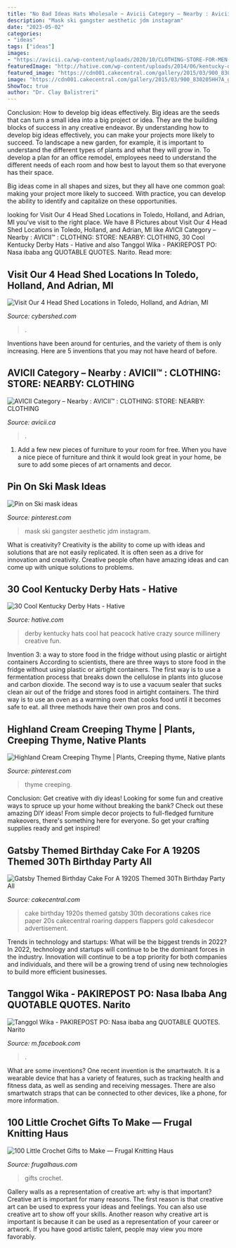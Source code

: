 ```yaml
---
title: "No Bad Ideas Hats Wholesale ~ Avicii Category – Nearby : Avicii™ : Clothing: Store: Nearby: Clothing"
description: "Mask ski gangster aesthetic jdm instagram"
date: "2023-05-02"
categories:
- "ideas"
tags: ["ideas"]
images:
- "https://avicii.ca/wp-content/uploads/2020/10/CLOTHING-STORE-FOR-MEN-WOMEN-KIDS-NEARBY-AVICII.CA_-3.jpg"
featuredImage: "http://hative.com/wp-content/uploads/2014/06/kentucky-derby-hats/10-kentucky-derby-hats.jpg"
featured_image: "https://cdn001.cakecentral.com/gallery/2015/03/900_830205HH7A_gatsby-themed-birthday-cake-for-a-1920s-themed-30th-birthday-party-all-decorations-are-made-from-rice-paper.jpg"
image: "https://cdn001.cakecentral.com/gallery/2015/03/900_830205HH7A_gatsby-themed-birthday-cake-for-a-1920s-themed-30th-birthday-party-all-decorations-are-made-from-rice-paper.jpg"
ShowToc: true
author: "Dr. Clay Balistreri"
---
```



Conclusion: How to develop big ideas effectively.
Big ideas are the seeds that can turn a small idea into a big project or idea. They are the building blocks of success in any creative endeavor. By understanding how to develop big ideas effectively, you can make your projects more likely to succeed. 
To landscape a new garden, for example, it is important to understand the different types of plants and what they will grow in. To develop a plan for an office remodel, employees need to understand the different needs of each room and how best to layout them so that everyone has their space. 

 Big ideas come in all shapes and sizes, but they all have one common goal: making your project more likely to succeed. With practice, you can develop the ability to identify and capitalize on these opportunities.

	

		
looking for Visit Our 4 Head Shed Locations in Toledo, Holland, and Adrian, MI you've visit to the right place. We have 8 Pictures about Visit Our 4 Head Shed Locations in Toledo, Holland, and Adrian, MI like AVICII Category – Nearby : AVICII™ : CLOTHING: STORE: NEARBY: CLOTHING, 30 Cool Kentucky Derby Hats - Hative and also Tanggol Wika - PAKIREPOST PO: Nasa ibaba ang QUOTABLE QUOTES. Narito. Read more:
		
    
## Visit Our 4 Head Shed Locations In Toledo, Holland, And Adrian, MI

<img loading=lazy src="https://cybershed.com/wp-content/uploads/2019/03/shedairport.jpg" onerror="this.onerror=null;this.src='https://tse4.mm.bing.net/th?id=OIP.YxvhVcigjwwJfj0UZLnkxAAAAA&amp;pid=15.1';" alt="Visit Our 4 Head Shed Locations in Toledo, Holland, and Adrian, MI">

_Source: cybershed.com_

>. 

	

Inventions have been around for centuries, and the variety of them is only increasing. Here are 5 inventions that you may not have heard of before.

    
## AVICII Category – Nearby : AVICII™ : CLOTHING: STORE: NEARBY: CLOTHING

<img loading=lazy src="https://avicii.ca/wp-content/uploads/2020/10/CLOTHING-STORE-FOR-MEN-WOMEN-KIDS-NEARBY-AVICII.CA_-3.jpg" onerror="this.onerror=null;this.src='https://tse1.mm.bing.net/th?id=OIP.uKNu4RcfnhHk0924rph16wHaD0&amp;pid=15.1';" alt="AVICII Category – Nearby : AVICII™ : CLOTHING: STORE: NEARBY: CLOTHING">

_Source: avicii.ca_

>. 

	

1. Add a few new pieces of furniture to your room for free. When you have a nice piece of furniture and think it would look great in your home, be sure to add some pieces of art ornaments and decor.

    
## Pin On Ski Mask Ideas

<img loading=lazy src="https://i.pinimg.com/originals/62/f6/2d/62f62d2ebec435122e36cf4784ff9196.jpg" onerror="this.onerror=null;this.src='https://tse4.mm.bing.net/th?id=OIP.zpLgj5D2qYuHMznTv9nB9gHaNK&amp;pid=15.1';" alt="Pin on Ski mask ideas">

_Source: pinterest.com_

>mask ski gangster aesthetic jdm instagram. 

	

What is creativity?
Creativity is the ability to come up with ideas and solutions that are not easily replicated. It is often seen as a drive for innovation and creativity. Creative people often have amazing ideas and can come up with unique solutions to problems.

    
## 30 Cool Kentucky Derby Hats - Hative

<img loading=lazy src="http://hative.com/wp-content/uploads/2014/06/kentucky-derby-hats/10-kentucky-derby-hats.jpg" onerror="this.onerror=null;this.src='https://tse3.mm.bing.net/th?id=OIP.F87IOCMhXUS4Zckv3kapHwHaKs&amp;pid=15.1';" alt="30 Cool Kentucky Derby Hats - Hative">

_Source: hative.com_

>derby kentucky hats cool hat peacock hative crazy source millinery creative fun. 

	

Invention 3: a way to store food in the fridge without using plastic or airtight containers
According to scientists, there are three ways to store food in the fridge without using plastic or airtight containers. The first way is to use a fermentation process that breaks down the cellulose in plants into glucose and carbon dioxide. The second way is to use a vacuum sealer that sucks clean air out of the fridge and stores food in airtight containers. The third way is to use an oven as a warming oven that cooks food until it becomes safe to eat. all three methods have their own pros and cons.

    
## Highland Cream Creeping Thyme | Plants, Creeping Thyme, Native Plants

<img loading=lazy src="https://i.pinimg.com/736x/f8/07/5e/f8075eaf4f224ba9aec2f6187798be20.jpg" onerror="this.onerror=null;this.src='https://tse1.mm.bing.net/th?id=OIP.tBhYZL5kCUFzJok6SOW_hQHaJ6&amp;pid=15.1';" alt="Highland Cream Creeping Thyme | Plants, Creeping thyme, Native plants">

_Source: pinterest.com_

>thyme creeping. 

	

Conclusion: Get creative with diy ideas!
Looking for some fun and creative ways to spruce up your home without breaking the bank? Check out these amazing DIY ideas!
From simple decor projects to full-fledged furniture makeovers, there's something here for everyone. So get your crafting supplies ready and get inspired!

    
## Gatsby Themed Birthday Cake For A 1920S Themed 30Th Birthday Party All

<img loading=lazy src="https://cdn001.cakecentral.com/gallery/2015/03/900_830205HH7A_gatsby-themed-birthday-cake-for-a-1920s-themed-30th-birthday-party-all-decorations-are-made-from-rice-paper.jpg" onerror="this.onerror=null;this.src='https://tse3.mm.bing.net/th?id=OIP.72KEncVpO2c1KuJa8BFGDQHaNp&amp;pid=15.1';" alt="Gatsby Themed Birthday Cake For A 1920S Themed 30Th Birthday Party All">

_Source: cakecentral.com_

>cake birthday 1920s themed gatsby 30th decorations cakes rice paper 20s cakecentral roaring dappers flappers gold cakesdecor advertisement. 

	

Trends in technology and startups: What will be the biggest trends in 2022?
In 2022, technology and startups will continue to be the dominant forces in the industry. Innovation will continue to be a top priority for both companies and individuals, and there will be a growing trend of using new technologies to build more efficient businesses.

    
## Tanggol Wika - PAKIREPOST PO: Nasa Ibaba Ang QUOTABLE QUOTES. Narito

<img loading=lazy src="https://lookaside.fbsbx.com/lookaside/crawler/media/?media_id=1649826938638534" onerror="this.onerror=null;this.src='https://tse4.mm.bing.net/th?id=OIP.6NlNq4lbDt21mfQCvHImFAHaFj&amp;pid=15.1';" alt="Tanggol Wika - PAKIREPOST PO: Nasa ibaba ang QUOTABLE QUOTES. Narito">

_Source: m.facebook.com_

>. 

	

What are some inventions?
One recent invention is the smartwatch. It is a wearable device that has a variety of features, such as tracking health and fitness data, as well as sending and receiving messages. There are also smartwatch straps that can be connected to other devices, like a phone, for more information.

    
## 100 Little Crochet Gifts To Make — Frugal Knitting Haus

<img loading=lazy src="https://www.frugalhaus.com/wp-content/uploads/2020/01/127837_-_012__03302.jpg" onerror="this.onerror=null;this.src='https://tse3.mm.bing.net/th?id=OIP.G2LY10E3TMLxocEqp1810gHaIH&amp;pid=15.1';" alt="100 Little Crochet Gifts to Make — Frugal Knitting Haus">

_Source: frugalhaus.com_

>gifts crochet. 

	

Gallery walls as a representation of creative art: why is that important?
Creative art is important for many reasons. The first reason is that creative art can be used to express your ideas and feelings. You can also use creative art to show off your skills. Another reason why creative art is important is because it can be used as a representation of your career or artwork. If you have good artistic talent, people may view you more favorably.

